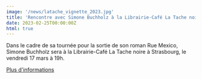 ```yaml
---
image: '/news/latache_vignette_2023.jpg'
title: 'Rencontre avec Simone Buchholz à la Librairie-Café La Tache noire'
date: 2023-02-25T00:00:00Z
html: true
---
```


<p>
  Dans le cadre de sa tournée pour la sortie de son roman Rue Mexico, Simone Buchholz sera à la Librairie-Café La Tache noire à Strasbourg, le vendredi 17 mars à 19h. <br/>
</p>
<p>
  <a
    href="https://www.l-atalante.com/agenda/simone-buchholz-librairie-cafe-la-tache-noire-strasbourg/"
    rel="noopener noreferrer"
    target="_blank"
  >
    Plus d'informations
  </a>
</p>


